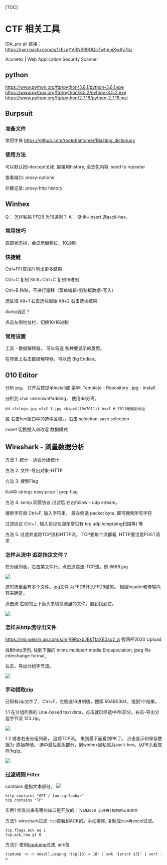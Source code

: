 [TOC]

# CTF 相关工具

IDA_pro all 链接：https://pan.baidu.com/s/1zEzqYVRNS69UQc7wfmujXw#y7hz 

Acunetix | Web Application Security Scanner

## python

https://www.python.org/ftp/python/3.8.1/python-3.8.1.exe
https://www.python.org/ftp/python/3.5.2/python-3.5.2.exe
https://www.python.org/ftp/python/2.7.16/python-2.7.16.msi

## Burpsuit
### 准备文件
常用字典 https://github.com/rootphantomer/Blasting_dictionary

### 使用方法 
可以默认把intercept关闭, 直接用history, 全选包内容, send to repeater

查看端口: proxy-options

拦截记录: proxy-http history
## Winhex

Q： 怎样粘贴 FFD8 为16进制？
A： Shift+Insert 选ascii-hex。 

### 常用技巧
底部状态栏，会显示偏移位，10进制。
### 快捷键
Ctrl+F时查找时列出更多结果

Ctrl+C 复制
Shift+Ctrl+C 复制16进制

Ctrl+B 粘贴，不进行偏移（菜单编辑-剪贴板数据-写入）

选区域
  Alt+1 右击选块起始
  Alt+2 右击选块结束

dump选区？

点击左侧地址栏，切换10/16进制
### 常用设置 

工具 - 数据解释器， 可以勾选 各种要显示的类型。

在界面上右击数据解释器，可以选 Big Endian。

## 010 Editor

分析 jpg。 打开后按提示install或 菜单: Template - Repository , jpg - install

分析到 char unknownPadding， 使用dd分离。

    dd if=logo.jpg of=2-1.jpg skip=$((0x7011)) bs=1 # 7011是起始地址

或 右击hex窗口中的选中区域，，右击 selection-save selection

insert 切换插入和改写 数据模式

## Wireshark - 浏量数据分析

方法 1. 统计 - 协议分级统计·

方法 2. 文件-导出对象-HTTP

方法 3. 搜索Flag

Kali中 strings easy.pcap | grep flag

方法 4. snmp 网管协议 过滤后 右击follow - udp stream。

搜索字符串 Ctrl+F, 输入字符串， 最左侧选 packet byte. 即可搜索所有字符

过滤协议  Ctrl+/ , 输入协议名回车常见有 tcp udp icmp(ping扫描等) 等

方法 5. 过滤并追踪TCP流和HTTP流。 TCP要每个流都看, HTTP要注意POST请求

### 怎样从流中 追踪指定文件？
在分组列表，右击某文件行。点击追踪流-TCP流。例 6666.jpg

![](imgs/wireshark01.png)

这时流里会有多个文件。jpg文件 为FFD8开头FFD9结尾。 根据header和传输内容来确定。

点击流 右侧的上下箭头来切换流里的文件。直到找到它。

![](imgs/wireshark02.png)
### 怎样从http流导出文件
https://mp.weixin.qq.com/s/mjR9RoxbJBkTfaXB2ao2_A
强网杯2020 Upload

找到http流包, 找到下面的 mime multipart media Encapsulation, jpeg file interchange format,

右击，导出分组字节流。

![](imgs/wireshark05.jpg)

### 手动提取zip
已知有zip文件了，Ctrl+F，左侧选16进制值，搜索 504B0304，搜到1个结果。

1.1 在分组列表的 Line-based text data，点击就已经选中PK部分。右击-导出分组字节流 123.zip。

![](imgs/wireshark03.png)

1.2 或者右击分组列表， 追踪TCP流。 来到最下面看到PK了。 点击显示和保存数据为-原始存储。 选中最后蓝色部分，到winhex里粘贴为ascii-hex。从PK头截取存为zip。

![](imgs/wireshark04.png)

### 过滤规则 Filter
contains 是指文本部分。
![](https://gitee.com/wgf4242/imgs/raw/master/imgs/Snipaste_2021-03-23_21-33-48.png)

```
http contains "GET / foo.cgi?a=bar"
tcp contains "TP"
```

实例1 检查出来有哪些端口是开放的 | `[V&N2020 公开赛]拉胯的三条命令`

方法1: wireshark过滤: `tcp`查看到ACK的。手动排序, 复制成csv再excel过滤。
```
tcp.flags.ack eq 1
tcp.ack_raw gt 0
```

方法2: 使用[tcpdump](https://www.cnblogs.com/lvdongjie/p/10911564.html)过滤, ack包

```
tcpdump -n -r nmapll.pcapng 'tcp[13] = 18' | awk '{print $3}' | sort -u
```